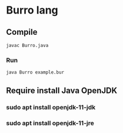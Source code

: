 # Burro lang


## Compile
```
javac Burro.java
```

### Run
```
java Burro example.bur
```
## Require install Java OpenJDK
### sudo apt install openjdk-11-jdk
### sudo apt install openjdk-11-jre